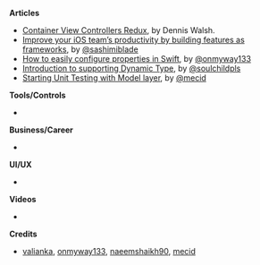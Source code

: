 
**Articles**

* [Container View Controllers Redux](https://medium.com/flawless-app-stories/container-view-controllers-revisited-e076ef38853f), by Dennis Walsh.
* [Improve your iOS team’s productivity by building features as frameworks](https://medium.com/flawless-app-stories/improve-your-ios-teams-productivity-by-building-features-as-frameworks-9d2a64cbcab5), by [@sashimiblade](https://twitter.com/sashimiblade)
* [How to easily configure properties in Swift](https://dev.to/onmyway133/how-to-easily-configure-properties-in-swift-57i1), by [@onmyway133](https://twitter.com/onmyway133)
* [Introduction to supporting Dynamic Type](https://fluffy.es/introduction-to-dynamic-type/), by [@soulchildpls](https://twitter.com/soulchildpls)
* [Starting Unit Testing with Model layer](https://mecid.github.io/2019/04/24/starting-unit-testing-with-model-layer/), by [@mecid](https://twitter.com/mecid)

**Tools/Controls**

* 

**Business/Career**

*

**UI/UX**

*

**Videos**

*

**Credits**

* [valianka](https://github.com/valianka), [onmyway133](https://github.com/onmyway133), [naeemshaikh90](https://github.com/naeemshaikh90), [mecid](https://github.com/mecid)

